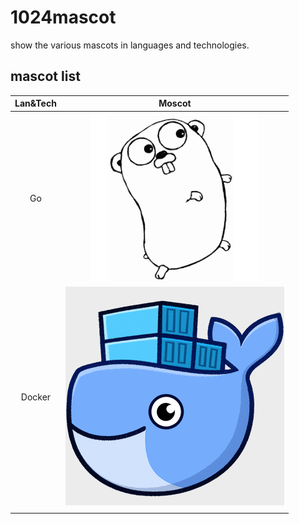 # 1024mascot
show the various mascots in languages and technologies.



## mascot list

| Lan&Tech |                            Moscot                            |
| :------: | :----------------------------------------------------------: |
|    Go    | ![Go](https://github.com/AlbertGithubHome/1024mascot/raw/master/asset/img/Go.png) |
|  Docker  | ![Docker](https://github.com/AlbertGithubHome/1024mascot/raw/master/asset/img/Docker.png) |
|          |                                                              |


